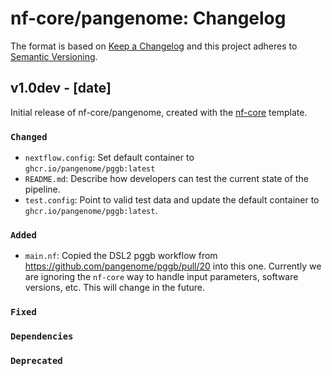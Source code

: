 # nf-core/pangenome: Changelog

The format is based on [Keep a Changelog](https://keepachangelog.com/en/1.0.0/)
and this project adheres to [Semantic Versioning](https://semver.org/spec/v2.0.0.html).

## v1.0dev - [date]

Initial release of nf-core/pangenome, created with the [nf-core](https://nf-co.re/) template.

### `Changed`

- `nextflow.config`: Set default container to `ghcr.io/pangenome/pggb:latest`
- `README.md`: Describe how developers can test the current state of the pipeline.
- `test.config`: Point to valid test data and update the default container to `ghcr.io/pangenome/pggb:latest`.

### `Added`

- `main.nf`: Copied the DSL2 pggb workflow from https://github.com/pangenome/pggb/pull/20 into this one. Currently we are ignoring the `nf-core` way to handle input parameters, software versions, etc. This will change in the future.

### `Fixed`

### `Dependencies`

### `Deprecated`
